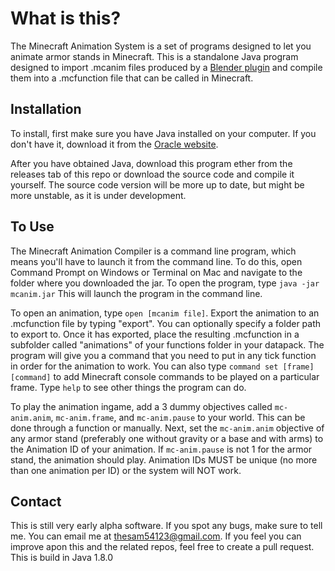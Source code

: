 # What is this?
The Minecraft Animation System is a set of programs designed to let you animate armor stands in Minecraft. This is a standalone Java program designed to import .mcanim files produced by a [Blender plugin](https://github.com/Sam54123/mc-animation-blender/) and compile them into a .mcfunction file that can be called in Minecraft.

## Installation
To install, first make sure you have Java installed on your computer. If you don't have it, download it from the [Oracle website](https://www.oracle.com/technetwork/java/javase/downloads/jre8-downloads-2133155.html).

After you have obtained Java, download this program ether from the releases tab of this repo or download the source code and compile it yourself. The source code version will be more up to date, but might be more unstable, as it is under development.

## To Use
The Minecraft Animation Compiler is a command line program, which means you'll have to launch it from the command line. To do this, open Command Prompt on Windows or Terminal on Mac and navigate to the folder where you downloaded the jar. To open the program, type `java -jar mcanim.jar`  This will launch the program in the command line.

To open an animation, type `open [mcanim file]`. Export the animation to an .mcfunction file by typing "export". You can optionally specify a folder path to export to. Once it has exported, place the resulting .mcfunction in a subfolder called "animations" of your functions folder in your datapack. The program will give you a command that you need to put in any tick function in order for the animation to work. You can also type `command set [frame] [command]` to add Minecraft console commands to be played on a particular frame. Type `help` to see other things the program can do.

To play the animation ingame, add a 3 dummy objectives called `mc-anim.anim`, `mc-anim.frame`, and `mc-anim.pause` to your world. This can be done through a function or manually. Next, set the `mc-anim.anim` objective of any armor stand (preferably one without gravity or a base and with arms) to the Animation ID of your animation. If `mc-anim.pause` is not 1 for the armor stand, the animation should play. Animation IDs MUST be unique (no more than one animation per ID) or the system will NOT work.

## Contact

This is still very early alpha software. If you spot any bugs, make sure to tell me. You can email me at thesam54123@gmail.com. If you feel you can improve apon this and the related repos, feel free to create a pull request. This is build in Java 1.8.0